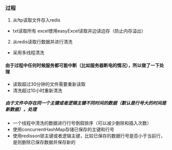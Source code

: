 ### 过程

1. 从ftp读取文件存入redis

* txt读取所有 excel使用easyExcel读取并边读边存（防止内存溢出）

2. 从redis读取行数据并进行清洗

* 采用多线程清洗

#### 由于过程中任何时候服务都可能中断（比如服务器断电的情况），所以做了一下处理

* 读取超过30分钟的文件需要重新读取
* 清洗超过10小时重新清洗

##### 由于文件中存在同一个主键或者逻辑主键不同时间的数据（默认是行号大的时间是新数据），处理

* 一个线程中清洗的数据进行行号倒叙排序（可以减少删除和插入次数）
* 使用concurrentHashMap存储已保存的主键和行号
* 使用redisson锁主键或者逻辑主键，比较已保存的数据行号是否小于当前行，是则删除已保存数据并保存新的

